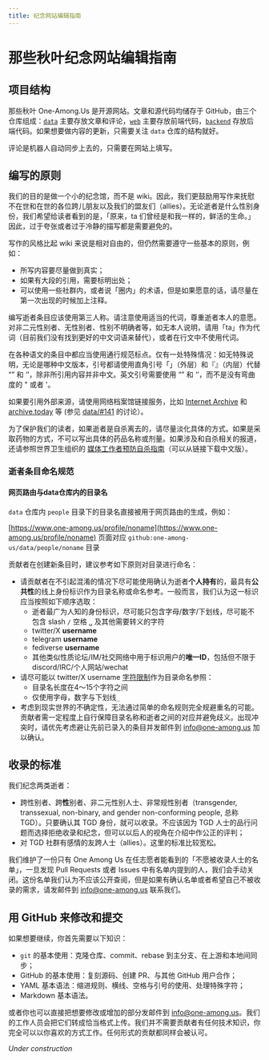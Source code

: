 ```yaml
---
title: 纪念网站编辑指南
---
```

# 那些秋叶纪念网站编辑指南

## 项目结构

那些秋叶 One-Among.Us 是开源网站。文章和源代码均储存于 GitHub，由三个仓库组成：[`data`](https://github.com/one-among-us/data) 主要存放文章和评论，[`web`](https://github.com/one-among-us/web) 主要存放前端代码，[`backend`](https://github.com/one-among-us/backend) 存放后端代码。如果想要做内容的更新，只需要关注 `data` 仓库的结构就好。 

评论是机器人自动同步上去的，只需要在网站上填写。

## 编写的原则

我们的目的是做一个小的纪念馆，而不是 wiki。因此，我们更鼓励用写作来抚慰不在世和在世的各位跨儿朋友以及我们的盟友们（allies）。无论逝者是什么性别身份，我们希望给读者看到的是，「原来，ta 们曾经是和我一样的，鲜活的生命。」因此，过于夸张或者过于冷静的描写都是需要避免的。

写作的风格比起 wiki 来说是相对自由的，但仍然需要遵守一些基本的原则，例如：
- 所写内容要尽量做到真实；
- 如果有大段的引用，需要标明出处；
- 可以使用一些社群内，或者说「圈内」的术语，但是如果愿意的话，请尽量在第一次出现的时候加上注释。

编写逝者条目应该使用第三人称。请注意使用适当的代词，尊重逝者本人的意愿。对非二元性别者、无性别者、性别不明确者等，如无本人说明，请用「ta」作为代词（目前我们没有找到更好的中文词语来替代），或者在行文中不使用代词。

在各种语文的条目中都应当使用通行规范标点。仅有一处特殊情况：如无特殊说明，无论是哪种中文版本，引号都请使用直角引号「」（外层）和『』（内层）代替 “” 和 ‘’，除非所引用内容并非中文。英文引号需要使用 “” 和 ‘’，而不是没有弯曲度的 " 或者 '。

如果要引用外部来源，请使用网络档案馆链接服务，比如 [Internet Archive](https://archive.org) 和 [archive.today](https://archive.ph) 等 (参见 [data/#141](https://github.com/one-among-us/data/issues/141) 的讨论）。

为了保护我们的读者，如果逝者是自杀离去的，请尽量淡化具体的方式。如果是采取药物的方式，不可以写出具体的药品名称或剂量。如果涉及和自杀相关的报道，还请参照世界卫生组织的 [媒体工作者预防自杀指南](https://apps.who.int/iris/handle/10665/258814)（可以从链接下载中文版）。

### 逝者条目命名规范

#### 网页路由与data仓库内的目录名

`data` 仓库内 `people` 目录下的目录名直接被用于网页路由的生成，例如：

[https://www.one-among.us/profile/noname](https://www.one-among.us/profile/noname) 页面对应 `github:one-among-us/data/people/noname` 目录

贡献者在创建新条目时，建议参考如下原则对目录进行命名：

- 请贡献者在不引起混淆的情况下尽可能使用确认为逝者**个人持有**的，最具有**公共性**的线上身份标识作为目录名称或命名参考。一般而言，我们认为这一标识应当按照如下顺序选取：
  - 逝者最广为人知的身份标识，尽可能只包含字母/数字/下划线，尽可能不包含 slash `/` 空格 `␣` 及其他需要转义的字符
  - twitter/X **username**
  - telegram **username**
  - fediverse **username**
  - 其他类似性质论坛/IM/社交网络中用于标识用户的**唯一ID**，包括但不限于 discord/IRC/个人网站/wechat
- 请尽可能以 twitter/X username [字符限制](https://help.twitter.com/en/managing-your-account/change-x-handle)作为目录命名参照：
  - 目录名长度在4～15个字符之间
  - 仅使用字母，数字与下划线`_`
- 考虑到现实世界的不确定性，无法通过简单的命名规则完全规避重名的可能。贡献者需一定程度上自行保障目录名称和逝者之间的对应并避免歧义。出现冲突时，请优先考虑避让先前已录入的条目并发邮件到 [info@one-among.us](mailto:info@one-among.us) 加以确认。

## 收录的标准

我们纪念两类逝者：
- 跨性别者、跨**性**别者、非二元性别人士、非常规性别者（transgender, transsexual, non-binary, and gender non-conforming people, 总称 TGD）。只要确认其 TGD 身份，就可以收录。不应该因为 TGD 人士的品行问题而选择拒绝收录和纪念，但可以以后人的视角在介绍中作公正的评判；
- 对 TGD 社群有感情的友跨人士（allies）。这里的标准比较宽松。

我们维护了一份只有 One Among Us 在任志愿者能看到的「不愿被收录人士的名单」，一旦发现 Pull Requests 或者 Issues 中有名单内提到的人，我们会手动关闭。这份名单我们认为不应该公开查阅，但是如果有确认名单或者希望自己不被收录的需求，请发邮件到 [info@one-among.us](mailto:info@one-among.us) 联系我们。

## 用 GitHub 来修改和提交

如果想要继续，你首先需要以下知识：
- `git` 的基本使用：克隆仓库、commit、rebase 到主分支、在上游和本地间同步；
- GitHub 的基本使用：复刻源码、创建 PR、与其他 GitHub 用户合作；
- YAML 基本语法：缩进规则、横线、空格与引号的使用、处理特殊字符；
- Markdown 基本语法。

或者你也可以直接把想要修改或增加的部分发邮件到 [info@one-among.us](mailto:info@one-among.us)。我们的工作人员会把它们转成恰当格式上传。我们并不需要贡献者有任何技术知识，你完全可以以你喜欢的方式工作。任何形式的贡献都同样会被认可。

*Under construction*

